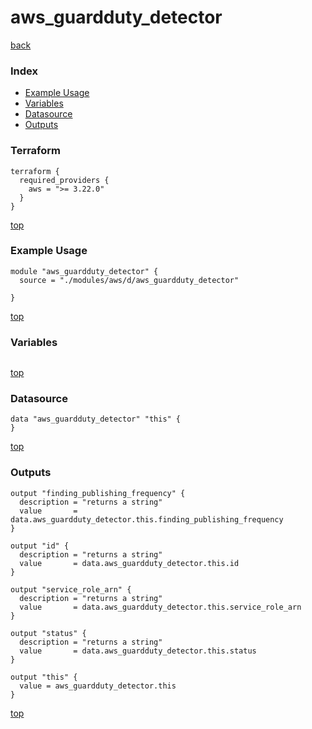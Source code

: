 # aws_guardduty_detector

[back](../aws.md)

### Index

- [Example Usage](#example-usage)
- [Variables](#variables)
- [Datasource](#datasource)
- [Outputs](#outputs)

### Terraform

```hcl
terraform {
  required_providers {
    aws = ">= 3.22.0"
  }
}
```

[top](#index)

### Example Usage

```hcl
module "aws_guardduty_detector" {
  source = "./modules/aws/d/aws_guardduty_detector"

}
```

[top](#index)

### Variables

```hcl
```

[top](#index)

### Datasource

```hcl
data "aws_guardduty_detector" "this" {
}
```

[top](#index)

### Outputs

```hcl
output "finding_publishing_frequency" {
  description = "returns a string"
  value       = data.aws_guardduty_detector.this.finding_publishing_frequency
}

output "id" {
  description = "returns a string"
  value       = data.aws_guardduty_detector.this.id
}

output "service_role_arn" {
  description = "returns a string"
  value       = data.aws_guardduty_detector.this.service_role_arn
}

output "status" {
  description = "returns a string"
  value       = data.aws_guardduty_detector.this.status
}

output "this" {
  value = aws_guardduty_detector.this
}
```

[top](#index)